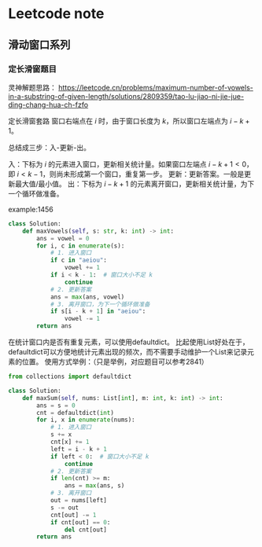 # Leetcode note

## 滑动窗口系列  

### 定长滑窗题目

灵神解题思路：
<https://leetcode.cn/problems/maximum-number-of-vowels-in-a-substring-of-given-length/solutions/2809359/tao-lu-jiao-ni-jie-jue-ding-chang-hua-ch-fzfo>

定长滑窗套路
窗口右端点在 $i$ 时，由于窗口长度为 $k$，所以窗口左端点为 $i−k+1$。

总结成三步：入-更新-出。

入：下标为 $i$ 的元素进入窗口，更新相关统计量。如果窗口左端点 $i−k+1<0$，即 $i<k−1$，则尚未形成第一个窗口，重复第一步。
更新：更新答案。一般是更新最大值/最小值。
出：下标为 $i−k+1$ 的元素离开窗口，更新相关统计量，为下一个循环做准备。

example:1456

``` python
class Solution:
    def maxVowels(self, s: str, k: int) -> int:
        ans = vowel = 0
        for i, c in enumerate(s):
            # 1. 进入窗口
            if c in "aeiou":
                vowel += 1
            if i < k - 1:  # 窗口大小不足 k
                continue
            # 2. 更新答案
            ans = max(ans, vowel)
            # 3. 离开窗口，为下一个循环做准备
            if s[i - k + 1] in "aeiou":
                vowel -= 1
        return ans
```

在统计窗口内是否有重复元素，可以使用defaultdict。
比起使用List好处在于，defaultdict可以方便地统计元素出现的频次，而不需要手动维护一个List来记录元素的位置。
使用方式举例：（只是举例，对应题目可以参考2841）

``` python
from collections import defaultdict

class Solution:
    def maxSum(self, nums: List[int], m: int, k: int) -> int:
        ans = s = 0
        cnt = defaultdict(int)
        for i, x in enumerate(nums):
            # 1. 进入窗口
            s += x
            cnt[x] += 1
            left = i - k + 1
            if left < 0:  # 窗口大小不足 k
                continue
            # 2. 更新答案
            if len(cnt) >= m:
                ans = max(ans, s)
            # 3. 离开窗口
            out = nums[left]
            s -= out
            cnt[out] -= 1
            if cnt[out] == 0:
                del cnt[out]
        return ans
```
